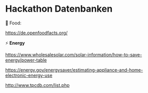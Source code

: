 # Hackathon Datenbanken

:beer: Food:

https://de.openfoodfacts.org/

:zap: **Energy**

https://www.wholesalesolar.com/solar-information/how-to-save-energy/power-table

https://energy.gov/energysaver/estimating-appliance-and-home-electronic-energy-use

http://www.tpcdb.com/list.php
